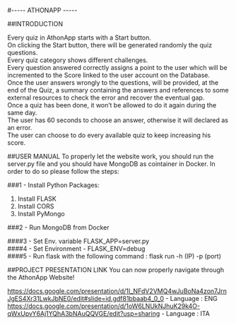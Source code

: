 #----- ATHONAPP -----

##INTRODUCTION

Every quiz in AthonApp starts with a Start button.\
On clicking the Start button, there will be generated randomly the quiz questions.\
Every quiz category shows different challenges.\
Every question answered correctly assigns a point to the user which will be \
incremented to the Score linked to the user account on the Database. \
Once the user answers wrongly to the questions, will be provided, at the end of the Quiz,
a summary containing the answers and references to some external resources to check the error
and recover the eventual gap.\
Once a quiz has been done, it won’t be allowed to do it again during the same day.\
The user has 60 seconds to choose an answer, otherwise it will declared as an error. \
The user can choose to do every available quiz to keep increasing his score.

##USER MANUAL 
To properly let the website work, you should run the server.py file and you should have MongoDB as cointainer in Docker.
In order to do so please follow the steps:

###1 - Install Python Packages:

  1. Install FLASK
  2. Install CORS
  3. Install PyMongo

###2 - Run MongoDB from Docker

####3 - Set Env. variable FLASK_APP=server.py \
####4 - Set Environment - FLASK_ENV=debug \
####5 - Run flask with the following command : flask run -h (IP) -p (port) 


##PROJECT PRESENTATION LINK
You can now properly navigate through the AthonApp Website!


https://docs.google.com/presentation/d/1I_NFdV2VMQ4wJuBoNa4zon7JrnJgES4Xr31LwkJbNE0/edit#slide=id.gdf81bbaab4_0_0 - Language : ENG
https://docs.google.com/presentation/d/1oW6LNUkNJhuK29k4O-qWxUpvY6Aj1YQhA3bNAuQQVGE/edit?usp=sharing - Language : ITA



